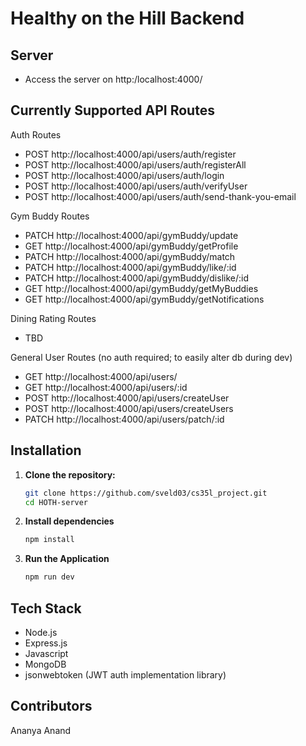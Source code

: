 # Healthy on the Hill Backend

## Server

* Access the server on http:/localhost:4000/

## Currently Supported API Routes

Auth Routes
* POST http://localhost:4000/api/users/auth/register
* POST http://localhost:4000/api/users/auth/registerAll
* POST http://localhost:4000/api/users/auth/login
* POST http://localhost:4000/api/users/auth/verifyUser
* POST http://localhost:4000/api/users/auth/send-thank-you-email

Gym Buddy Routes
* PATCH http://localhost:4000/api/gymBuddy/update
* GET http://localhost:4000/api/gymBuddy/getProfile
* PATCH http://localhost:4000/api/gymBuddy/match
* PATCH http://localhost:4000/api/gymBuddy/like/:id
* PATCH http://localhost:4000/api/gymBuddy/dislike/:id
* GET http://localhost:4000/api/gymBuddy/getMyBuddies
* GET http://localhost:4000/api/gymBuddy/getNotifications

Dining Rating Routes
* TBD

General User Routes (no auth required; to easily alter db during dev)
* GET http://localhost:4000/api/users/
* GET http://localhost:4000/api/users/:id
* POST http://localhost:4000/api/users/createUser
* POST http://localhost:4000/api/users/createUsers
* PATCH http://localhost:4000/api/users/patch/:id


## Installation

1. **Clone the repository:**
   ```bash
   git clone https://github.com/sveld03/cs35l_project.git
   cd HOTH-server
   ```
2. **Install dependencies**
    ```bash
    npm install
    ```
3. **Run the Application**
    ```bash
    npm run dev
    ```
## Tech Stack
* Node.js
* Express.js
* Javascript
* MongoDB
* jsonwebtoken (JWT auth implementation library)



## Contributors
Ananya Anand

